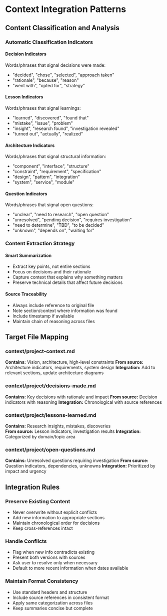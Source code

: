 # Context Integration Patterns

## Content Classification and Analysis

### Automatic Classification Indicators

#### Decision Indicators
Words/phrases that signal decisions were made:
- "decided", "chose", "selected", "approach taken"
- "rationale", "because", "reason"
- "went with", "opted for", "strategy"

#### Lesson Indicators  
Words/phrases that signal learnings:
- "learned", "discovered", "found that"
- "mistake", "issue", "problem"
- "insight", "research found", "investigation revealed"
- "turned out", "actually", "realized"

#### Architecture Indicators
Words/phrases that signal structural information:
- "component", "interface", "structure"
- "constraint", "requirement", "specification"
- "design", "pattern", "integration"
- "system", "service", "module"

#### Question Indicators
Words/phrases that signal open questions:
- "unclear", "need to research", "open question"
- "unresolved", "pending decision", "requires investigation"
- "need to determine", "TBD", "to be decided"
- "unknown", "depends on", "waiting for"

### Content Extraction Strategy

#### Smart Summarization
- Extract key points, not entire sections
- Focus on decisions and their rationale
- Capture context that explains why something matters
- Preserve technical details that affect future decisions

#### Source Traceability
- Always include reference to original file
- Note section/context where information was found
- Include timestamp if available
- Maintain chain of reasoning across files

## Target File Mapping

### context/project-context.md
**Contains:** Vision, architecture, high-level constraints
**From source:** Architecture indicators, requirements, system design
**Integration:** Add to relevant sections, update architecture diagrams

### context/project/decisions-made.md  
**Contains:** Key decisions with rationale and impact
**From source:** Decision indicators with reasoning
**Integration:** Chronological with source references

### context/project/lessons-learned.md
**Contains:** Research insights, mistakes, discoveries  
**From source:** Lesson indicators, investigation results
**Integration:** Categorized by domain/topic area

### context/project/open-questions.md
**Contains:** Unresolved questions requiring investigation
**From source:** Question indicators, dependencies, unknowns
**Integration:** Prioritized by impact and urgency

## Integration Rules

### Preserve Existing Content
- Never overwrite without explicit conflicts
- Add new information to appropriate sections
- Maintain chronological order for decisions
- Keep cross-references intact

### Handle Conflicts
- Flag when new info contradicts existing
- Present both versions with sources
- Ask user to resolve only when necessary
- Default to more recent information when dates available

### Maintain Format Consistency
- Use standard headers and structure
- Include source references in consistent format
- Apply same categorization across files
- Keep summaries concise but complete